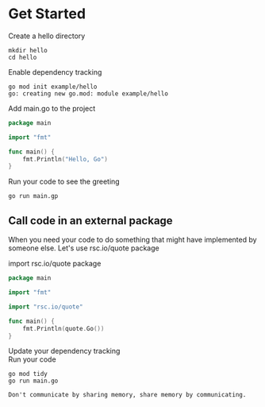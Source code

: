 # Get Started

Create a hello directory

```shell
mkdir hello
cd hello
```

Enable dependency tracking

```shell
go mod init example/hello
go: creating new go.mod: module example/hello 
```

Add main.go to the project

```go
package main

import "fmt"

func main() {
	fmt.Println("Hello, Go")
}
```

Run your code to see the greeting

```shell
go run main.gp
```

## Call code in an external package

When you need your code to do something that might have implemented by someone else. Let's use rsc.io/quote package

import rsc.io/quote package

```go
package main

import "fmt"

import "rsc.io/quote"

func main() {
    fmt.Println(quote.Go())
}
```

Update your dependency tracking<br/>
Run your code

```shell
go mod tidy
go run main.go

Don't communicate by sharing memory, share memory by communicating.
```